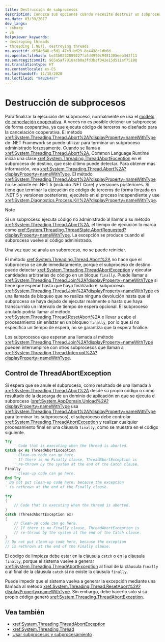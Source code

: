 ```yaml
---
title: Destrucción de subprocesos
description: Conozca sus opciones cuando necesite destruir un subproceso en .NET, como la cancelación cooperativa o el método Thread.Abort. Aprenda a controlar ThreadAbortException.
ms.date: 03/30/2017
dev_langs:
- csharp
- vb
helpviewer_keywords:
- destroying threads
- threading [.NET], destroying threads
ms.assetid: df54e648-c5d1-47c9-bd29-8e4438c1db6d
ms.openlocfilehash: be31b0232889227fa5d4990c9481305eea343f11
ms.sourcegitcommit: 965a5af7918acb0a3fd3baf342e15d511ef75188
ms.translationtype: HT
ms.contentlocale: es-ES
ms.lasthandoff: 11/18/2020
ms.locfileid: "94826487"
---
```

# <a name="destroying-threads"></a>Destrucción de subprocesos

Para finalizar la ejecución del subproceso, normalmente se usa el [modelo de cancelación cooperativa](cancellation-in-managed-threads.md). A veces no es posible detener un subproceso de forma cooperativa, ya que ejecuta código de terceros no diseñado para la cancelación cooperativa. El método <xref:System.Threading.Thread.Abort%2A?displayProperty=nameWithType> de .NET Framework se puede utilizar para terminar un subproceso administrado forzosamente. Cuando se llama a <xref:System.Threading.Thread.Abort%2A>, Common Language Runtime inicia una clase <xref:System.Threading.ThreadAbortException> en el subproceso de destino, que este último puede detectar. Para obtener más información, vea <xref:System.Threading.Thread.Abort%2A?displayProperty=nameWithType>. El método <xref:System.Threading.Thread.Abort%2A?displayProperty=nameWithType> no se admite en .NET 5 (incluido .NET Core) y versiones posteriores. Si tiene que terminar la ejecución de código de terceros de forma forzada en .NET 5 y versiones posteriores, ejecútelo en el proceso independiente y use <xref:System.Diagnostics.Process.Kill%2A?displayProperty=nameWithType>.

> [!NOTE]
> Si un subproceso ejecuta código no administrado al llamar a su método <xref:System.Threading.Thread.Abort%2A>, el tiempo de ejecución lo marca como <xref:System.Threading.ThreadState.AbortRequested?displayProperty=nameWithType>. La excepción se produce cuando el subproceso vuelve al código administrado.  
  
 Una vez que se anula un subproceso, no se puede reiniciar.  
  
 El método <xref:System.Threading.Thread.Abort%2A> no hace que el subproceso se anule inmediatamente, porque el subproceso de destino puede detectar <xref:System.Threading.ThreadAbortException> y ejecutar cantidades arbitrarias de código en un bloque `finally`. Puede llamar a <xref:System.Threading.Thread.Join%2A?displayProperty=nameWithType> si tiene que esperar hasta que haya finalizado el subproceso. <xref:System.Threading.Thread.Join%2A?displayProperty=nameWithType> es una llamada de bloqueo que no realiza ninguna devolución hasta que el subproceso se haya dejado de ejecutar realmente o hasta que haya transcurrido un intervalo de tiempo de espera opcional. El subproceso anulado podría llamar al método <xref:System.Threading.Thread.ResetAbort%2A> o llevar a cabo el procesamiento sin enlazar en un bloqueo `finally`, por lo que si no especifica un tiempo de espera, no se garantiza que la espera finalice.  
  
 Los subprocesos que esperan una llamada al método <xref:System.Threading.Thread.Join%2A?displayProperty=nameWithType> pueden interrumpirse con otros subprocesos que llaman a <xref:System.Threading.Thread.Interrupt%2A?displayProperty=nameWithType>.  
  
## <a name="handling-threadabortexception"></a>Control de ThreadAbortException  
 Si espera que se anule el subproceso, como resultado de una llamada a <xref:System.Threading.Thread.Abort%2A> desde su propio código o como resultado de la descarga de un dominio de aplicación en que se ejecuta el subproceso (<xref:System.AppDomain.Unload%2A?displayProperty=nameWithType> usa <xref:System.Threading.Thread.Abort%2A?displayProperty=nameWithType> para terminar los subprocesos), el subproceso debe controlar <xref:System.Threading.ThreadAbortException> y realizar cualquier procesamiento final en una cláusula `finally`, como se muestra en el código siguiente.  
  
```vb  
Try  
    ' Code that is executing when the thread is aborted.  
Catch ex As ThreadAbortException  
    ' Clean-up code can go here.  
    ' If there is no Finally clause, ThreadAbortException is  
    ' re-thrown by the system at the end of the Catch clause.
Finally  
    ' Clean-up code can go here.  
End Try  
' Do not put clean-up code here, because the exception
' is rethrown at the end of the Finally clause.  
```  
  
```csharp  
try
{  
    // Code that is executing when the thread is aborted.  
}
catch (ThreadAbortException ex)
{  
    // Clean-up code can go here.  
    // If there is no Finally clause, ThreadAbortException is  
    // re-thrown by the system at the end of the Catch clause.
}  
// Do not put clean-up code here, because the exception
// is rethrown at the end of the Finally clause.  
```  
  
 El código de limpieza debe estar en la cláusula `catch` o en la cláusula `finally`, porque el sistema vuelve a generar <xref:System.Threading.ThreadAbortException> al final de la cláusula `finally` o al final de la cláusula `catch` si no existe la cláusula `finally`.  
  
 Puede impedir que el sistema vuelva a generar la excepción mediante una llamada al método <xref:System.Threading.Thread.ResetAbort%2A?displayProperty=nameWithType>. Sin embargo, debe hacerlo solo si su propio código generó <xref:System.Threading.ThreadAbortException>.  
  
## <a name="see-also"></a>Vea también

- <xref:System.Threading.ThreadAbortException>
- <xref:System.Threading.Thread>
- [Usar subprocesos y subprocesamiento](using-threads-and-threading.md)
